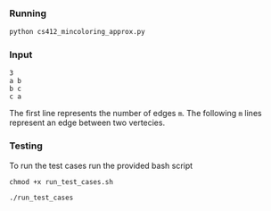 
### Running

```python
python cs412_mincoloring_approx.py
```

### Input
```
3
a b
b c
c a
```

The first line represents the number of edges ```m```. The following ```m``` lines represent an edge between two vertecies.

### Testing

To run the test cases run the provided bash script

```
chmod +x run_test_cases.sh

./run_test_cases
```
